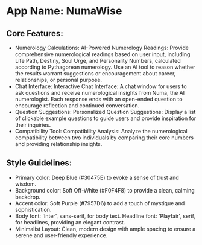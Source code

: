 # **App Name**: NumaWise

## Core Features:

- Numerology Calculations: AI-Powered Numerology Readings: Provide comprehensive numerological readings based on user input, including Life Path, Destiny, Soul Urge, and Personality Numbers, calculated according to Pythagorean numerology. Use an AI tool to reason whether the results warrant suggestions or encouragement about career, relationships, or personal purpose.
- Chat Interface: Interactive Chat Interface: A chat window for users to ask questions and receive numerological insights from Numa, the AI numerologist. Each response ends with an open-ended question to encourage reflection and continued conversation.
- Question Suggestions: Personalized Question Suggestions: Display a list of clickable example questions to guide users and provide inspiration for their inquiries.
- Compatibility Tool: Compatibility Analysis: Analyze the numerological compatibility between two individuals by comparing their core numbers and providing relationship insights.

## Style Guidelines:

- Primary color: Deep Blue (#30475E) to evoke a sense of trust and wisdom.
- Background color: Soft Off-White (#F0F4F8) to provide a clean, calming backdrop.
- Accent color: Soft Purple (#7957D6) to add a touch of mystique and sophistication.
- Body font: 'Inter', sans-serif, for body text. Headline font: 'Playfair', serif, for headlines, providing an elegant contrast.
- Minimalist Layout: Clean, modern design with ample spacing to ensure a serene and user-friendly experience.
